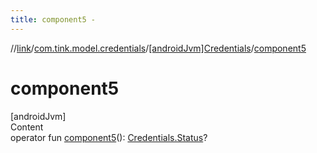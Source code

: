 ```yaml
---
title: component5 -
---
```

//[link](../../index.md)/[com.tink.model.credentials](../index.md)/[[androidJvm]Credentials](index.md)/[component5](component5.md)



# component5  
[androidJvm]  
Content  
operator fun [component5](component5.md)(): [Credentials.Status](-status/index.md)?  



